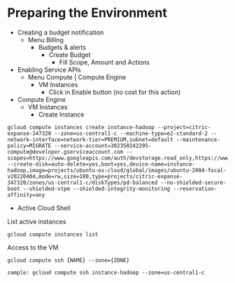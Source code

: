 # Preparing the Environment

* Creating a budget notification
    - Menu Billing
        - Budgets & alerts
            - Create Budget
                - Fill Scope, Amount and Actions
* Enabling Service APIs 
    - Menu Compute | Compute Engine
        - VM Instances
            - Click in Enable button (no cost for this action)
* Compute Engine
    - VM Instances
        - Create Instance

```gcloud command line
gcloud compute instances create instance-hadoop --project=citric-expanse-347320 --zone=us-central1-c --machine-type=e2-standard-2 --network-interface=network-tier=PREMIUM,subnet=default --maintenance-policy=MIGRATE --service-account=302350242295-compute@developer.gserviceaccount.com --scopes=https://www.googleapis.com/auth/devstorage.read_only,https://www.googleapis.com/auth/logging.write,https://www.googleapis.com/auth/monitoring.write,https://www.googleapis.com/auth/servicecontrol,https://www.googleapis.com/auth/service.management.readonly,https://www.googleapis.com/auth/trace.append --create-disk=auto-delete=yes,boot=yes,device-name=instance-hadoop,image=projects/ubuntu-os-cloud/global/images/ubuntu-2004-focal-v20220404,mode=rw,size=100,type=projects/citric-expanse-347320/zones/us-central1-c/diskTypes/pd-balanced --no-shielded-secure-boot --shielded-vtpm --shielded-integrity-monitoring --reservation-affinity=any
```

* Active Cloud Shell

List active instances
```
gcloud compute instances list
```
Access to the VM
```
gcloud compute ssh {NAME} --zone={ZONE}

sample: gcloud compute ssh instance-hadoop --zone=us-central1-c
```

